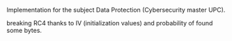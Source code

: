 Implementation for the subject Data Protection (Cybersecurity master UPC).

breaking RC4 thanks to IV (initialization values) and probability of found some bytes.
